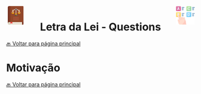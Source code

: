 <img src='./images/ll-logo.png' align='left' height=50/>
<img src='./images/choose.png' align='right' height=50/>

<h1 align="center">Letra da Lei - Questions</h1>




[🔙 Voltar para página principal](../README.md)

# Motivação







[🔙 Voltar para página principal](../README.md)
